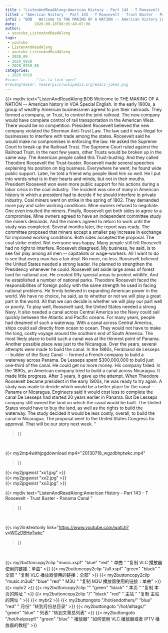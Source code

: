 ```yaml
---
title : "ListenAndReadAlong:American History - Part 143 - T Roosevelt - Trust Buster - Panama Canal "
title2 : "American History - Part 143 - T Roosevelt - Trust Buster - Panama Canal "
info2 : "BOB   Welcome to THE MAKING OF A NATION -- American history in VOA Special English. In the early 1900s, a group of wealthy American businessmen agreed to join their railroads. They formed a company, or Trust, to control the joint railroad. The new company would have complete control of rail transportation in the American West. There would be no competition. President Roosevelt believed the new company violated the Sherman Anti-Trust Law. The law said it was illegal for businesses to interfere with trade among the states. Roosevelt said he would make no compromises in enforcing the law. He asked the Supreme Court to break up the Railroad Trust. The Supreme Court ruled against the Railroad Trust. In the next few years, other Trusts would be broken up in the same way. The American people called this Trust-busting. And they called Theodore Roosevelt the Trust-buster. Roosevelt made several speeches explaining his position on big business. Everywhere he went, he found wide public support. Later, he told a friend why people liked him so well. He    I put into words what is in their hearts and minds, but not in their mouths.  President Roosevelt won even more public support for his actions during a labor crisis in the coal industry. The incident was one of many in American history in which a president had to decide if he should interfere in private industry. Coal miners went on strike in the spring of 1902. They demanded more pay and safer working conditions. Mine owners refused to negotiate. One even insulted the miners. Finally, Roosevelt got both sides to agree to a compromise. Mine owners agreed to have an independent committee study the miners  demands. And the miners  agreed to return to work until the study was completed. Several months later, the report was ready. The committee proposed that miners accept a smaller pay increase in exchange for improved working conditions. Both sides accepted the proposal. The coal strike ended. Not everyone was happy. Many people still felt Roosevelt had no right to interfere. Roosevelt disagreed.  My business,  he said,  is to see fair play among all men -- capitalists or wage-workers. All I want to do is see that every man has a fair deal. No more, no less.  Roosevelt believed the United States needed a strong leader. He planned to strengthen the Presidency whenever he could. Roosevelt set aside large areas of forest land for national use. He created fifty special areas to protect wildlife. And he established a number of national parks. Theodore Roosevelt faced the responsibilities of foreign policy with the same strength he used in facing national problems. He firmly believed in expanding American power in the world.  We have no choice,  he said,  as to whether or not we will play a great part in the world. All that we can decide is whether we will play our part well or poorly.  To play well, Roosevelt said, the United States needed a strong Navy. It also needed a canal across Central America so the Navy could sail quickly between the Atlantic and Pacific oceans. For many years, people had dreamed of such a waterway. With a canal across Central America, ships could sail directly from ocean to ocean. They would not have to make the long, costly voyage around the southern end of South America. The most likely place to build such a canal was at the thinnest point of   Panama. Another possible place was just to the   Nicaragua. Over the years, several attempts were made to build the canal. In the 1880s, Ferdinand de Lesseps -- builder of the Suez Canal -- formed a French company to build a waterway across Panama. De Lesseps spent $300,000,000 to build just one-third of the canal. He could get no more money. His company failed. In the 1890s, an American company tried to build a canal across Nicaragua. It made little progress. After 3 years, it gave up the attempt. When Theodore Roosevelt became president in the early 1900s, he was ready to try again. A study was made to decide which would be a better place for the canal -- Panama or Nicaragua. Engineers said it would cost less to complete the canal De Lesseps had started 20 years earlier in Panama. But De Lesseps  company still owned the land on which the canal would be built. The United States would have to buy the land, as well as the rights to build the waterway. The study decided it would be less costly, overall, to build the canal in Nicaragua. The proposal went to the United States Congress for approval. That will be our story next week. "
date:        2020-09-18T08:05:40-07:00
author:
 - youtube_ListenAndReadAlong
tags:
 - youtube
 - ListenAndReadAlong
 - youtube_ListenAndReadAlong
 - 2020_09
 - 2020_0918
 - 2020_0918_08
categories:
 - 2020_0918
#icon:        "fas fa-lock-open"
#resImgTeaser: teaserpics/wikipedia.org/emacs-jokes.png
---
```


{{< mydiv text="ListenAndReadAlong:BOB   Welcome to THE MAKING OF A NATION -- American history in VOA Special English. In the early 1900s, a group of wealthy American businessmen agreed to join their railroads. They formed a company, or Trust, to control the joint railroad. The new company would have complete control of rail transportation in the American West. There would be no competition. President Roosevelt believed the new company violated the Sherman Anti-Trust Law. The law said it was illegal for businesses to interfere with trade among the states. Roosevelt said he would make no compromises in enforcing the law. He asked the Supreme Court to break up the Railroad Trust. The Supreme Court ruled against the Railroad Trust. In the next few years, other Trusts would be broken up in the same way. The American people called this Trust-busting. And they called Theodore Roosevelt the Trust-buster. Roosevelt made several speeches explaining his position on big business. Everywhere he went, he found wide public support. Later, he told a friend why people liked him so well. He    I put into words what is in their hearts and minds, but not in their mouths.  President Roosevelt won even more public support for his actions during a labor crisis in the coal industry. The incident was one of many in American history in which a president had to decide if he should interfere in private industry. Coal miners went on strike in the spring of 1902. They demanded more pay and safer working conditions. Mine owners refused to negotiate. One even insulted the miners. Finally, Roosevelt got both sides to agree to a compromise. Mine owners agreed to have an independent committee study the miners  demands. And the miners  agreed to return to work until the study was completed. Several months later, the report was ready. The committee proposed that miners accept a smaller pay increase in exchange for improved working conditions. Both sides accepted the proposal. The coal strike ended. Not everyone was happy. Many people still felt Roosevelt had no right to interfere. Roosevelt disagreed.  My business,  he said,  is to see fair play among all men -- capitalists or wage-workers. All I want to do is see that every man has a fair deal. No more, no less.  Roosevelt believed the United States needed a strong leader. He planned to strengthen the Presidency whenever he could. Roosevelt set aside large areas of forest land for national use. He created fifty special areas to protect wildlife. And he established a number of national parks. Theodore Roosevelt faced the responsibilities of foreign policy with the same strength he used in facing national problems. He firmly believed in expanding American power in the world.  We have no choice,  he said,  as to whether or not we will play a great part in the world. All that we can decide is whether we will play our part well or poorly.  To play well, Roosevelt said, the United States needed a strong Navy. It also needed a canal across Central America so the Navy could sail quickly between the Atlantic and Pacific oceans. For many years, people had dreamed of such a waterway. With a canal across Central America, ships could sail directly from ocean to ocean. They would not have to make the long, costly voyage around the southern end of South America. The most likely place to build such a canal was at the thinnest point of   Panama. Another possible place was just to the   Nicaragua. Over the years, several attempts were made to build the canal. In the 1880s, Ferdinand de Lesseps -- builder of the Suez Canal -- formed a French company to build a waterway across Panama. De Lesseps spent $300,000,000 to build just one-third of the canal. He could get no more money. His company failed. In the 1890s, an American company tried to build a canal across Nicaragua. It made little progress. After 3 years, it gave up the attempt. When Theodore Roosevelt became president in the early 1900s, he was ready to try again. A study was made to decide which would be a better place for the canal -- Panama or Nicaragua. Engineers said it would cost less to complete the canal De Lesseps had started 20 years earlier in Panama. But De Lesseps  company still owned the land on which the canal would be built. The United States would have to buy the land, as well as the rights to build the waterway. The study decided it would be less costly, overall, to build the canal in Nicaragua. The proposal went to the United States Congress for approval. That will be our story next week. "
>}}
<br>


{{< my2mp4withjpgdownload mp4="20130718_wgzdbhptwkc.mp4"
>}}

{{< my2jpgexist "xx1.jpg" >}}<br>
{{< my2jpgexist "xx2.jpg" >}}<br>
{{< my2jpgexist "xx3.jpg" >}}<br>



{{< mydiv text="ListenAndReadAlong:American History - Part 143 - T Roosevelt - Trust Buster - Panama Canal "
>}}
<br>

{{< my2linktextonly link="https://www.youtube.com/watch?v=WGzDBHpTwkc"
>}}


<br>

{{< my2buttoncopy2clip "music.xspf"        "blue"   "red"    " 单曲 "  "复制 VLC 播放器使用的链接：单曲" >}} {{< my2buttoncopy2clip "/all.xspf"         "green"  "black"  " 全部 "  "复制 VLC 播放器使用的链接：全部" >}} {{< my2buttoncopy2clip "music.m3u8"        "blue"   "red"    " M3U  "    "复制 M3U 播放器使用的链接：单曲" >}} {{< mybr2 >}} {{< my2buttoncopy2clip ""                  "green"  "black"  " 本页 "    "复制 本页的网址 " >}} {{< my2buttoncopy2clip "/"                 "black"  "red"    " 主站 "    "复制 主站的网址 " >}} {{< mybr2 >}} {{< my2buttongoto      "/hot/endothers/"   "blue"   "red"    " 月份"   "转到月份总目录" >}} {{< my2buttongoto      "/hot/alltags/"     "green"  "blue"   " 列表"   "转到文章总列表" >}} {{< my2buttongoto      "/hot/helpxspf/"    "green"  "blue"   " 播放器" "如何使用 VLC 播放器或者 IPTV 播放器的教程" >}} 
